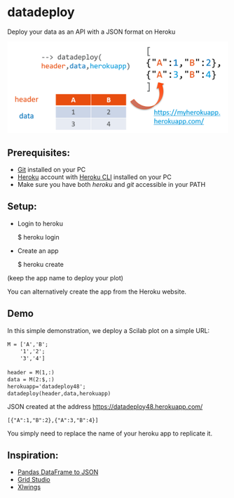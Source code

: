 # datadeploy

Deploy your data as an API with a JSON format on Heroku

![datadeploy.png](datadeploy.png)

## Prerequisites:

* [Git](https://git-scm.com/book/en/v2/Getting-Started-Installing-Git) installed on your PC
* [Heroku](https://signup.heroku.com/) account with [Heroku CLI](https://devcenter.heroku.com/articles/heroku-cli) installed on your PC
* Make sure you have both *heroku* and *git* accessible in your PATH

## Setup:

* Login to heroku


    $ heroku login

* Create an app


    $ heroku create

(keep the app name to deploy your plot)

You can alternatively create the app from the Heroku website.

## Demo

In this simple demonstration, we deploy a Scilab plot on a simple URL:

    M = ['A','B';
        '1','2';
        '3','4']

    header = M(1,:)
    data = M(2:$,:)    
    herokuapp='datadeploy48';
    datadeploy(header,data,herokuapp)

JSON created at the address https://datadeploy48.herokuapp.com/

    [{"A":1,"B":2},{"A":3,"B":4}]

You simply need to replace the name of your heroku app to replicate it.

## Inspiration:
* [Pandas DataFrame to JSON](https://pandas.pydata.org/pandas-docs/stable/reference/api/pandas.DataFrame.to_json.html)
* [Grid Studio](https://hackernoon.com/introducing-grid-studio-a-spreadsheet-app-with-python-to-make-data-science-easier-tdup38f7)
* [Xlwings](https://docs.xlwings.org/en/stable/rest_api.html)
